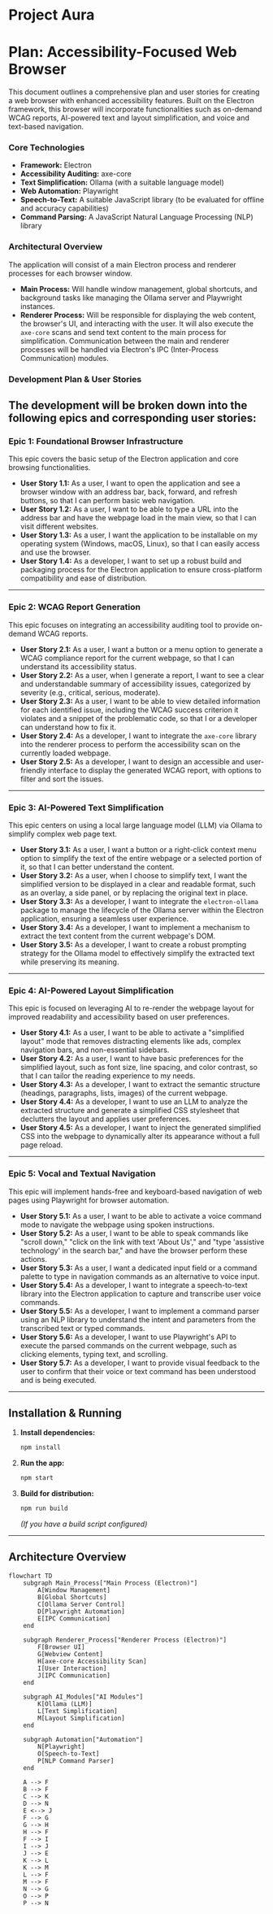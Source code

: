 # Project Aura

# **Plan: Accessibility-Focused Web Browser**
This document outlines a comprehensive plan and user stories for creating a web browser with enhanced accessibility features. Built on the Electron framework, this browser will incorporate functionalities such as on-demand WCAG reports, AI-powered text and layout simplification, and voice and text-based navigation.
### **Core Technologies**
*   **Framework:** Electron
*   **Accessibility Auditing:** axe-core
*   **Text Simplification:** Ollama (with a suitable language model)
*   **Web Automation:** Playwright
*   **Speech-to-Text:** A suitable JavaScript library (to be evaluated for offline and accuracy capabilities)
*   **Command Parsing:** A JavaScript Natural Language Processing (NLP) library
### **Architectural Overview**
The application will consist of a main Electron process and renderer processes for each browser window.
*   **Main Process:** Will handle window management, global shortcuts, and background tasks like managing the Ollama server and Playwright instances.
*   **Renderer Process:** Will be responsible for displaying the web content, the browser's UI, and interacting with the user. It will also execute the `axe-core` scans and send text content to the main process for simplification. Communication between the main and renderer processes will be handled via Electron's IPC (Inter-Process Communication) modules.
### **Development Plan & User Stories**
The development will be broken down into the following epics and corresponding user stories:
---
### **Epic 1: Foundational Browser Infrastructure**
This epic covers the basic setup of the Electron application and core browsing functionalities.
*   **User Story 1.1:** As a user, I want to open the application and see a browser window with an address bar, back, forward, and refresh buttons, so that I can perform basic web navigation.
*   **User Story 1.2:** As a user, I want to be able to type a URL into the address bar and have the webpage load in the main view, so that I can visit different websites.
*   **User Story 1.3:** As a user, I want the application to be installable on my operating system (Windows, macOS, Linux), so that I can easily access and use the browser.
*   **User Story 1.4:** As a developer, I want to set up a robust build and packaging process for the Electron application to ensure cross-platform compatibility and ease of distribution.
---
### **Epic 2: WCAG Report Generation**
This epic focuses on integrating an accessibility auditing tool to provide on-demand WCAG reports.
*   **User Story 2.1:** As a user, I want a button or a menu option to generate a WCAG compliance report for the current webpage, so that I can understand its accessibility status.
*   **User Story 2.2:** As a user, when I generate a report, I want to see a clear and understandable summary of accessibility issues, categorized by severity (e.g., critical, serious, moderate).
*   **User Story 2.3:** As a user, I want to be able to view detailed information for each identified issue, including the WCAG success criterion it violates and a snippet of the problematic code, so that I or a developer can understand how to fix it.
*   **User Story 2.4:** As a developer, I want to integrate the `axe-core` library into the renderer process to perform the accessibility scan on the currently loaded webpage.
*   **User Story 2.5:** As a developer, I want to design an accessible and user-friendly interface to display the generated WCAG report, with options to filter and sort the issues.
---
### **Epic 3: AI-Powered Text Simplification**
This epic centers on using a local large language model (LLM) via Ollama to simplify complex web page text.
*   **User Story 3.1:** As a user, I want a button or a right-click context menu option to simplify the text of the entire webpage or a selected portion of it, so that I can better understand the content.
*   **User Story 3.2:** As a user, when I choose to simplify text, I want the simplified version to be displayed in a clear and readable format, such as an overlay, a side panel, or by replacing the original text in place.
*   **User Story 3.3:** As a developer, I want to integrate the `electron-ollama` package to manage the lifecycle of the Ollama server within the Electron application, ensuring a seamless user experience.
*   **User Story 3.4:** As a developer, I want to implement a mechanism to extract the text content from the current webpage's DOM.
*   **User Story 3.5:** As a developer, I want to create a robust prompting strategy for the Ollama model to effectively simplify the extracted text while preserving its meaning.
---
### **Epic 4: AI-Powered Layout Simplification**
This epic is focused on leveraging AI to re-render the webpage layout for improved readability and accessibility based on user preferences.
*   **User Story 4.1:** As a user, I want to be able to activate a "simplified layout" mode that removes distracting elements like ads, complex navigation bars, and non-essential sidebars.
*   **User Story 4.2:** As a user, I want to have basic preferences for the simplified layout, such as font size, line spacing, and color contrast, so that I can tailor the reading experience to my needs.
*   **User Story 4.3:** As a developer, I want to extract the semantic structure (headings, paragraphs, lists, images) of the current webpage.
*   **User Story 4.4:** As a developer, I want to use an LLM to analyze the extracted structure and generate a simplified CSS stylesheet that declutters the layout and applies user preferences.
*   **User Story 4.5:** As a developer, I want to inject the generated simplified CSS into the webpage to dynamically alter its appearance without a full page reload.
---
### **Epic 5: Vocal and Textual Navigation**
This epic will implement hands-free and keyboard-based navigation of web pages using Playwright for browser automation.
*   **User Story 5.1:** As a user, I want to be able to activate a voice command mode to navigate the webpage using spoken instructions.
*   **User Story 5.2:** As a user, I want to be able to speak commands like "scroll down," "click on the link with text 'About Us'," and "type 'assistive technology' in the search bar," and have the browser perform these actions.
*   **User Story 5.3:** As a user, I want a dedicated input field or a command palette to type in navigation commands as an alternative to voice input.
*   **User Story 5.4:** As a developer, I want to integrate a speech-to-text library into the Electron application to capture and transcribe user voice commands.
*   **User Story 5.5:** As a developer, I want to implement a command parser using an NLP library to understand the intent and parameters from the transcribed text or typed commands.
*   **User Story 5.6:** As a developer, I want to use Playwright's API to execute the parsed commands on the current webpage, such as clicking elements, typing text, and scrolling.
*   **User Story 5.7:** As a developer, I want to provide visual feedback to the user to confirm that their voice or text command has been understood and is being executed. 

---

## Installation & Running

1. **Install dependencies:**
   ```bash
   npm install
   ```

2. **Run the app:**
   ```bash
   npm start
   ```

3. **Build for distribution:**
   ```bash
   npm run build
   ```
   *(If you have a build script configured)*

---

## Architecture Overview

```mermaid
flowchart TD
    subgraph Main_Process["Main Process (Electron)"]
        A[Window Management]
        B[Global Shortcuts]
        C[Ollama Server Control]
        D[Playwright Automation]
        E[IPC Communication]
    end

    subgraph Renderer_Process["Renderer Process (Electron)"]
        F[Browser UI]
        G[Webview Content]
        H[axe-core Accessibility Scan]
        I[User Interaction]
        J[IPC Communication]
    end

    subgraph AI_Modules["AI Modules"]
        K[Ollama (LLM)]
        L[Text Simplification]
        M[Layout Simplification]
    end

    subgraph Automation["Automation"]
        N[Playwright]
        O[Speech-to-Text]
        P[NLP Command Parser]
    end

    A --> F
    B --> F
    C --> K
    D --> N
    E <--> J
    F --> G
    G --> H
    H --> F
    F --> I
    I --> J
    J --> E
    K --> L
    K --> M
    L --> F
    M --> F
    N --> G
    O --> P
    P --> N
```